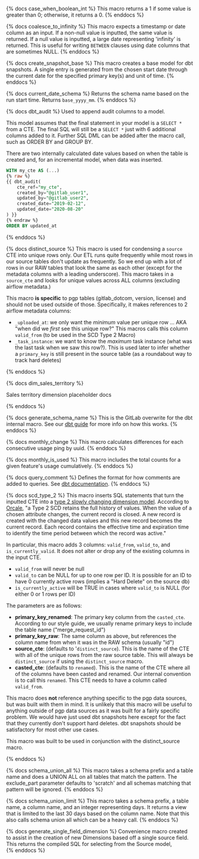{% docs case_when_boolean_int %}
This macro returns a 1 if some value is greater than 0; otherwise, it returns a 0.
{% enddocs %}


{% docs coalesce_to_infinity %}
This macro expects a timestamp or date column as an input. If a non-null value is inputted, the same value is returned. If a null value is inputted, a large date representing 'infinity' is returned. This is useful for writing `BETWEEN` clauses using date columns that are sometimes NULL.
{% enddocs %}


{% docs create_snapshot_base %}
This macro creates a base model for dbt snapshots. A single entry is generated from the chosen start date through the current date for the specified primary key(s) and unit of time.
{% enddocs %}


{% docs current_date_schema %}
Returns the schema name based on the run start time. Returns `base_yyyy_mm`.
{% enddocs %}

{% docs dbt_audit %}
Used to append audit columns to a model.

This model assumes that the final statement in your model is a `SELECT *` from a CTE. The final SQL will still be a `SELECT *` just with 6 additional columns added to it. Further SQL DML can be added after the macro call, such as ORDER BY and GROUP BY.

There are two internally calculated date values based on when the table is created and, for an incremental model, when data was inserted.

```sql
WITH my_cte AS (...)
{% raw %}
{{ dbt_audit(
    cte_ref="my_cte", 
    created_by="@gitlab_user1", 
    updated_by="@gitlab_user2", 
    created_date="2019-02-12", 
    updated_date="2020-08-20"
) }}
{% endraw %}
ORDER BY updated_at
```

{% enddocs %}

{% docs distinct_source %}
This macro is used for condensing a `source` CTE into unique rows only. Our ETL runs quite frequently while most rows in our source tables don't update as frequently. So we end up with a lot of rows in our RAW tables that look the same as each other (except for the metadata columns with a leading underscore). This macro takes in a `source_cte` and looks for unique values across ALL columns (excluding airflow metadata.)

This macro **is specific** to pgp tables (gitlab_dotcom, version, license) and should not be used outside of those. Specifically, it makes references to 2 airflow metadata columns:
* `_uploaded_at`: we only want the *minimum* value per unique row ... AKA "when did we *first* see this unique row?" This macros calls this column `valid_from` (to be used in the SCD Type 2 Macro)
* `_task_instance`: we want to know the *maximum* task instance (what was the last task when we saw this row?). This is used later to infer whether a `primary_key` is still present in the source table (as a roundabout way to track hard deletes)

{% enddocs %}

{% docs dim_sales_territory %}

Sales territory dimension placeholder docs

{% enddocs %}


{% docs generate_schema_name %}
This is the GitLab overwrite for the dbt internal macro. See our [dbt guide](https://about.gitlab.com/handbook/business-ops/data-team/platform/dbt-guide/#general) for more info on how this works.
{% enddocs %}


{% docs monthly_change %}
This macro calculates differences for each consecutive usage ping by uuid.
{% enddocs %}


{% docs monthly_is_used %}
This macro includes the total counts for a given feature's usage cumulatively.
{% enddocs %}


{% docs query_comment %}
Defines the format for how comments are added to queries. See [dbt documentation](https://docs.getdbt.com/docs/building-a-dbt-project/dbt-projects/configuring-query-comments/).
{% enddocs %}


{% docs scd_type_2 %}
This macro inserts SQL statements that turn the inputted CTE into a [type 2 slowly changing dimension model](https://en.wikipedia.org/wiki/Slowly_changing_dimension#Type_2:_add_new_row). According to [Orcale](https://www.oracle.com/webfolder/technetwork/tutorials/obe/db/10g/r2/owb/owb10gr2_gs/owb/lesson3/slowlychangingdimensions.htm), "a Type 2 SCD retains the full history of values. When the value of a chosen attribute changes, the current record is closed. A new record is created with the changed data values and this new record becomes the current record. Each record contains the effective time and expiration time to identify the time period between which the record was active."

In particular, this macro adds 3 columns: `valid_from`, `valid_to`, and `is_currently_valid`. It does not alter or drop any of the existing columns in the input CTE.
* `valid_from` will never be null
* `valid_to` can be NULL for up to one row per ID. It is possible for an ID to have 0 currently active rows (implies a "Hard Delete" on the source db)
* `is_currently_active` will be TRUE in cases where `valid_to` is NULL (for either 0 or 1 rows per ID)

The parameters are as follows:
  * **primary_key_renamed**: The primary key column from the `casted_cte`. According to our style guide, we usually rename primary keys to include the table name ("merge_request_id")
  * **primary_key_raw**: The same column as above, but references the column name from when it was in the RAW schema (usually "id")
  * **source_cte**: (defaults to '`distinct_source`). This is the name of the CTE with all of the unique rows from the raw source table. This will always be `distinct_source` if using the `distinct_source` macro.
  * **casted_cte**: (defaults to `renamed`). This is the name of the CTE where all of the columns have been casted and renamed. Our internal convention is to call this `renamed`. This CTE needs to have a column called `valid_from`.

This macro does **not** reference anything specific to the pgp data sources, but was built with them in mind. It is unlikely that this macro will be useful to anything outside of pgp data sources as it was built for a fairly specific problem. We would have just used dbt snapshots here except for the fact that they currently don't support hard deletes. dbt snapshots should be satisfactory for most other use cases.

This macro was built to be used in conjunction with the distinct_source macro.

{% enddocs %}


{% docs schema_union_all %}
This macro takes a schema prefix and a table name and does a UNION ALL on all tables that match the pattern. The exclude_part parameter defaults to 'scratch' and all schemas matching that pattern will be ignored.
{% enddocs %}


{% docs schema_union_limit %}
This macro takes a schema prefix, a table name, a column name, and an integer representing days. It returns a view that is limited to the last 30 days based on the column name. Note that this also calls schema union all which can be a heavy call.
{% enddocs %}

{% docs generate_single_field_dimension %}
Convenience macro created to assist in the creation of new Dimensions based off a single source field. This returns the compiled SQL for selecting from the Source model,  
{% enddocs %}


